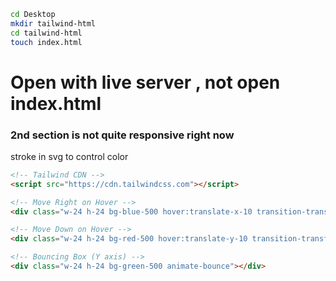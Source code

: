 ```bash
cd Desktop
mkdir tailwind-html
cd tailwind-html
touch index.html
```
# Open with live server , not open index.html
### 2nd section is not quite responsive right now

stroke in svg to control color


```html
<!-- Tailwind CDN -->
<script src="https://cdn.tailwindcss.com"></script>

<!-- Move Right on Hover -->
<div class="w-24 h-24 bg-blue-500 hover:translate-x-10 transition-transform"></div>

<!-- Move Down on Hover -->
<div class="w-24 h-24 bg-red-500 hover:translate-y-10 transition-transform"></div>

<!-- Bouncing Box (Y axis) -->
<div class="w-24 h-24 bg-green-500 animate-bounce"></div>